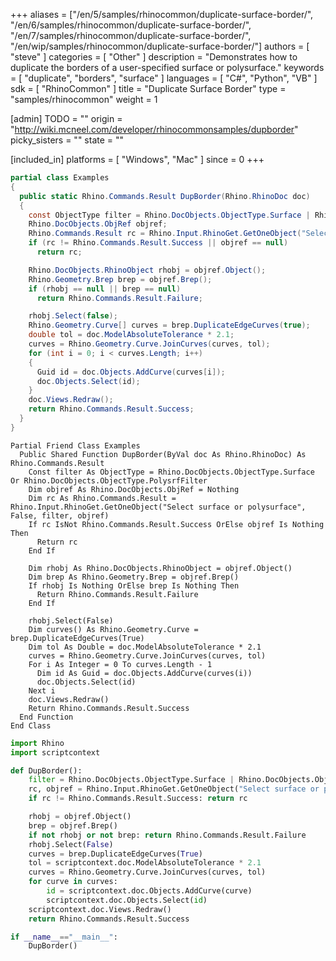 +++
aliases = ["/en/5/samples/rhinocommon/duplicate-surface-border/", "/en/6/samples/rhinocommon/duplicate-surface-border/", "/en/7/samples/rhinocommon/duplicate-surface-border/", "/en/wip/samples/rhinocommon/duplicate-surface-border/"]
authors = [ "steve" ]
categories = [ "Other" ]
description = "Demonstrates how to duplicate the borders of a user-specified surface or polysurface."
keywords = [ "duplicate", "borders", "surface" ]
languages = [ "C#", "Python", "VB" ]
sdk = [ "RhinoCommon" ]
title = "Duplicate Surface Border"
type = "samples/rhinocommon"
weight = 1

[admin]
TODO = ""
origin = "http://wiki.mcneel.com/developer/rhinocommonsamples/dupborder"
picky_sisters = ""
state = ""

[included_in]
platforms = [ "Windows", "Mac" ]
since = 0
+++

<div class="codetab-content" id="cs">

```cs
partial class Examples
{
  public static Rhino.Commands.Result DupBorder(Rhino.RhinoDoc doc)
  {
    const ObjectType filter = Rhino.DocObjects.ObjectType.Surface | Rhino.DocObjects.ObjectType.PolysrfFilter;
    Rhino.DocObjects.ObjRef objref;
    Rhino.Commands.Result rc = Rhino.Input.RhinoGet.GetOneObject("Select surface or polysurface", false, filter, out objref);
    if (rc != Rhino.Commands.Result.Success || objref == null)
      return rc;

    Rhino.DocObjects.RhinoObject rhobj = objref.Object();
    Rhino.Geometry.Brep brep = objref.Brep();
    if (rhobj == null || brep == null)
      return Rhino.Commands.Result.Failure;

    rhobj.Select(false);
    Rhino.Geometry.Curve[] curves = brep.DuplicateEdgeCurves(true);
    double tol = doc.ModelAbsoluteTolerance * 2.1;
    curves = Rhino.Geometry.Curve.JoinCurves(curves, tol);
    for (int i = 0; i < curves.Length; i++)
    {
      Guid id = doc.Objects.AddCurve(curves[i]);
      doc.Objects.Select(id);
    }
    doc.Views.Redraw();
    return Rhino.Commands.Result.Success;
  }
}
```

</div>


<div class="codetab-content" id="vb">

```vbnet
Partial Friend Class Examples
  Public Shared Function DupBorder(ByVal doc As Rhino.RhinoDoc) As Rhino.Commands.Result
	Const filter As ObjectType = Rhino.DocObjects.ObjectType.Surface Or Rhino.DocObjects.ObjectType.PolysrfFilter
	Dim objref As Rhino.DocObjects.ObjRef = Nothing
	Dim rc As Rhino.Commands.Result = Rhino.Input.RhinoGet.GetOneObject("Select surface or polysurface", False, filter, objref)
	If rc IsNot Rhino.Commands.Result.Success OrElse objref Is Nothing Then
	  Return rc
	End If

	Dim rhobj As Rhino.DocObjects.RhinoObject = objref.Object()
	Dim brep As Rhino.Geometry.Brep = objref.Brep()
	If rhobj Is Nothing OrElse brep Is Nothing Then
	  Return Rhino.Commands.Result.Failure
	End If

	rhobj.Select(False)
	Dim curves() As Rhino.Geometry.Curve = brep.DuplicateEdgeCurves(True)
	Dim tol As Double = doc.ModelAbsoluteTolerance * 2.1
	curves = Rhino.Geometry.Curve.JoinCurves(curves, tol)
	For i As Integer = 0 To curves.Length - 1
	  Dim id As Guid = doc.Objects.AddCurve(curves(i))
	  doc.Objects.Select(id)
	Next i
	doc.Views.Redraw()
	Return Rhino.Commands.Result.Success
  End Function
End Class
```

</div>


<div class="codetab-content" id="py">

```python
import Rhino
import scriptcontext

def DupBorder():
    filter = Rhino.DocObjects.ObjectType.Surface | Rhino.DocObjects.ObjectType.PolysrfFilter
    rc, objref = Rhino.Input.RhinoGet.GetOneObject("Select surface or polysurface", False, filter)
    if rc != Rhino.Commands.Result.Success: return rc

    rhobj = objref.Object()
    brep = objref.Brep()
    if not rhobj or not brep: return Rhino.Commands.Result.Failure
    rhobj.Select(False)
    curves = brep.DuplicateEdgeCurves(True)
    tol = scriptcontext.doc.ModelAbsoluteTolerance * 2.1
    curves = Rhino.Geometry.Curve.JoinCurves(curves, tol)
    for curve in curves:
        id = scriptcontext.doc.Objects.AddCurve(curve)
        scriptcontext.doc.Objects.Select(id)
    scriptcontext.doc.Views.Redraw()
    return Rhino.Commands.Result.Success

if __name__=="__main__":
    DupBorder()
```

</div>
